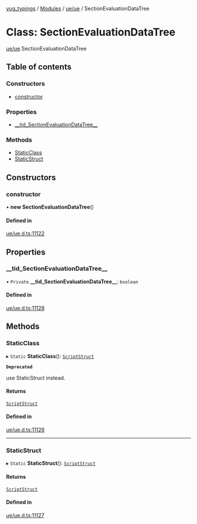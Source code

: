 [yug_typings](../README.md) / [Modules](../modules.md) / [ue/ue](../modules/ue_ue.md) / SectionEvaluationDataTree

# Class: SectionEvaluationDataTree

[ue/ue](../modules/ue_ue.md).SectionEvaluationDataTree

## Table of contents

### Constructors

- [constructor](ue_ue.SectionEvaluationDataTree.md#constructor)

### Properties

- [\_\_tid\_SectionEvaluationDataTree\_\_](ue_ue.SectionEvaluationDataTree.md#__tid_sectionevaluationdatatree__)

### Methods

- [StaticClass](ue_ue.SectionEvaluationDataTree.md#staticclass)
- [StaticStruct](ue_ue.SectionEvaluationDataTree.md#staticstruct)

## Constructors

### constructor

• **new SectionEvaluationDataTree**()

#### Defined in

[ue/ue.d.ts:11122](https://github.com/YugMetaverse/yug_typings/blob/25cad34/ue/ue.d.ts#L11122)

## Properties

### \_\_tid\_SectionEvaluationDataTree\_\_

• `Private` **\_\_tid\_SectionEvaluationDataTree\_\_**: `boolean`

#### Defined in

[ue/ue.d.ts:11128](https://github.com/YugMetaverse/yug_typings/blob/25cad34/ue/ue.d.ts#L11128)

## Methods

### StaticClass

▸ `Static` **StaticClass**(): [`ScriptStruct`](ue_ue.ScriptStruct.md)

**`Deprecated`**

use StaticStruct instead.

#### Returns

[`ScriptStruct`](ue_ue.ScriptStruct.md)

#### Defined in

[ue/ue.d.ts:11126](https://github.com/YugMetaverse/yug_typings/blob/25cad34/ue/ue.d.ts#L11126)

___

### StaticStruct

▸ `Static` **StaticStruct**(): [`ScriptStruct`](ue_ue.ScriptStruct.md)

#### Returns

[`ScriptStruct`](ue_ue.ScriptStruct.md)

#### Defined in

[ue/ue.d.ts:11127](https://github.com/YugMetaverse/yug_typings/blob/25cad34/ue/ue.d.ts#L11127)
